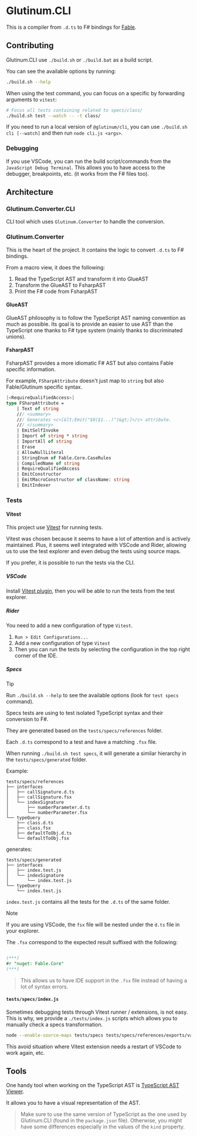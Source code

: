 # Glutinum.CLI

This is a compiler from `.d.ts` to F# bindings for [Fable](https://fable.io/).

## Contributing

Glutinum.CLI use `./build.sh` or `./build.bat` as a build script.

You can see the available options by running:

```bash
./build.sh --help
```

When using the test command, you can focus on a specific by forwarding arguments to `vitest`:

```bash
# Focus all tests containing related to specs/class/
./build.sh test --watch -- -t class/
```

If you need to run a local version of `@glutinum/cli`, you can use `./build.sh cli [--watch]` and then run `node cli.js <args>`.

### Debugging

If you use VSCode, you can run the build script/commands from the `JavaScript Debug Terminal`. This allows you to have access to the debugger, breakpoints, etc. (it works from the F# files too).

## Architecture

### Glutinum.Converter.CLI

CLI tool which uses `Glutinum.Converter` to handle the conversion.

### Glutinum.Converter

This is the heart of the project. It contains the logic to convert `.d.ts` to F# bindings.

From a macro view, it does the following:

1. Read the TypeScript AST and transform it into GlueAST
2. Transform the GlueAST to FsharpAST
3. Print the F# code from FsharpAST

#### GlueAST

GlueAST philosophy is to follow the TypeScript AST naming convention as much as possible. Its goal is to provide an easier to use AST than the TypeScript one thanks to F# type system (mainly thanks to discriminated unions).

#### FsharpAST

FsharpAST provides a more idiomatic F# AST but also contains Fable specific information.

For example, `FSharpAttribute` doesn't just map to `string` but also Fable/Glutinum specific syntax.

```fs
[<RequireQualifiedAccess>]
type FSharpAttribute =
    | Text of string
    /// <summary>
    /// Generates <c>[&lt;Emit("$0($1...)")&gt;]</c> attribute.
    /// </summary>
    | EmitSelfInvoke
    | Import of string * string
    | ImportAll of string
    | Erase
    | AllowNullLiteral
    | StringEnum of Fable.Core.CaseRules
    | CompiledName of string
    | RequireQualifiedAccess
    | EmitConstructor
    | EmitMacroConstructor of className: string
    | EmitIndexer
```

### Tests

#### Vitest

This project use [Vitest](https://vitest.dev/) for running tests.

Vitest was chosen because it seems to have a lot of attention and is actively maintained. Plus, it seems well integrated with VSCode and Rider, allowing us to use the test explorer and even debug the tests using source maps.

If you prefer, it is possible to run the tests via the CLI.

##### VSCode

Install [Vitest plugin](https://marketplace.visualstudio.com/items?itemName=vitest.explorer), then you will be able to run the tests from the test explorer.

##### Rider

You need to add a new configuration of type `Vitest`.

1. `Run > Edit Configurations...`
2. Add a new configuration of type `Vitest`
3. Then you can run the tests by selecting the configuration in the top right corner of the IDE.

##### Specs

> [!TIP]
> Run `./build.sh --help` to see the available options (look for `test specs` command).

Specs tests are using to test isolated TypeScript syntax and their conversion to F#.

They are generated based on the `tests/specs/references` folder.

Each `.d.ts` correspond to a test and have a matching `.fsx` file.

When running `./build.sh test specs`, it will generate a similar hierarchy in the `tests/specs/generated` folder.

Example:

```text
tests/specs/references
├── interfaces
│   ├── callSignature.d.ts
│   ├── callSignature.fsx
│   └── indexSignature
│       ├── numberParameter.d.ts
│       └── numberParameter.fsx
└── typeQuery
    ├── class.d.ts
    ├── class.fsx
    ├── defaultToObj.d.ts
    └── defaultToObj.fsx
```

generates:

```text
tests/specs/generated
├── interfaces
│   ├── index.test.js
│   └── indexSignature
│       └── index.test.js
└── typeQuery
    └── index.test.js
```

`index.test.js` contains all the tests for the `.d.ts` of the same folder.

> [!NOTE]
> If you are using VSCode, the `fsx` file will be nested under the `d.ts` file in your explorer.

The `.fsx` correspond to the expected result suffixed with the following:

```fs

(***)
#r "nuget: Fable.Core"
(***)

```

> This allows us to have IDE support in the `.fsx` file instead of having a lot of syntax errors.

#### `tests/specs/index.js`

Sometimes debugging tests through Vitest runner / extensions, is not easy. This is why, we provide a `./tests/index.js` scripts which allows you to manually check a specs transformation.

```bash
node --enable-source-maps tests/specs tests/specs/references/exports/variable.d.ts
```

This avoid situation where Vitest extension needs a restart of VSCode to work again, etc.

## Tools

One handy tool when working on the TypeScript AST is [TypeScript AST Viewer](https://ts-ast-viewer.com/).

It allows you to have a visual representation of the AST.

> Make sure to use the same version of TypeScript as the one used by Glutinum.CLI (found in the `package.json` file). Otherwise, you might have some differences especially in the values of the `kind` property.
